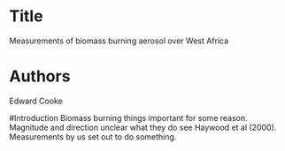 # Title
Measurements of biomass burning aerosol
over West Africa

# Authors
Edward Cooke

#Introduction
Biomass burning things important for some reason. Magnitude
and direction unclear what they do see Haywood et al (2000).
Measurements by us set
out to do something.